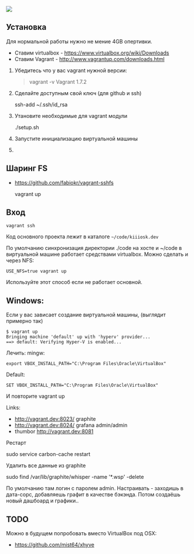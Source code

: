 <a href="http://teamcity.brandymint.ru/viewType.html?buildTypeId=btN&guest=1">
<img src="http://teamcity.brandymint.ru/app/rest/builds/buildType:(id:KiiioskVagrant_Master)/statusIcon"/>
</a>

Установка
---------
Для нормальной работы нужно не мение 4GB опертивки.

* Ставим virtualbox - https://www.virtualbox.org/wiki/Downloads
* Ставим Vagrant - http://www.vagrantup.com/downloads.html

1. Убедитесь что у вас vagrant нужной версии:

    > vagrant -v
    Vagrant 1.7.2


2. Сделайте доступным свой ключ (для github и ssh)

    ssh-add ~/.ssh/id_rsa

3. Утановите необходимые для vagrant модули

    ./setup.sh

4. Запустите инициализацию виртуальной машины
5. 


## Шаринг FS

* https://github.com/fabiokr/vagrant-sshfs

    vagrant up
    
Вход
----

    vagrant ssh

Код основного проекта лежит в каталоге `~/code/kiiiosk.dev`


По умолчанию синхронизация директории ./code на хосте и ~/code в виртуальной машине работает средствами virtualbox. Можно сделать и через NFS:

    USE_NFS=true vagrant up

Используйте этот способ если не работает основной.

Windows:
---
Если у вас зависает создание виртуальной машины, (выглядит примерно так)

    $ vagrant up
    Bringing machine 'default' up with 'hyperv' provider...
    ==> default: Verifying Hyper-V is enabled...

Лечить:
mingw:

    export VBOX_INSTALL_PATH="C:\Program Files\Oracle\VirtualBox"
    
Default:

    SET VBOX_INSTALL_PATH="C:\Program Files\Oracle\VirtualBox"
   
 И повторите vagrant up

Links:

 * http://vagrant.dev:8023/ graphite
 * http://vagrant.dev:8024/ grafana admin/admin
 * thumbor http://vagrant.dev:8081

Рестарт

   sudo service carbon-cache restart

Удалить все данные из graphite

 sudo find /var/lib/graphite/whisper -name '*.wsp' -delete

По умолчанию там логин с паролем admin. Настраивать - заходишь в дата-сорс, добавляешь графит в качестве бэкэнда. Потом создаёшь новый дашбоард и графики..


TODO
---

Можно в будущем попробовать вместо VirtualBox под OSX:

* https://github.com/mist64/xhyve
